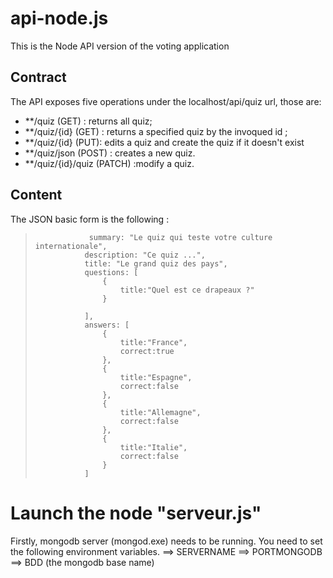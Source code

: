# api-node.js
This is the Node API version of the voting application

## Contract
The API exposes five operations under the localhost/api/quiz url, those are:

- **/quiz (GET) : returns all quiz;
- **/quiz/{id} (GET) : returns a specified quiz by the invoqued id ;
- **/quiz/{id} (PUT): edits a quiz and create the quiz if it doesn't exist
- **/quiz/json (POST) : creates a new quiz.
- **/quiz/{id}/quiz (PATCH) :modify a quiz.

## Content
The JSON basic form is the following :
>				  summary: "Le quiz qui teste votre culture internationale",
>                description: "Ce quiz ...",
>                title: "Le grand quiz des pays",
>                questions: [
>                    { 
>                        title:"Quel est ce drapeaux ?"
>                    }
>                    
>                ],
>                answers: [
>                    {
>                        title:"France",
>                        correct:true
>                    },
>                    {
>                        title:"Espagne",
>                        correct:false
>                    },
>                    {
>                        title:"Allemagne",
>                        correct:false
>                    },
>                    {
>                        title:"Italie",
>                        correct:false
>                    }
>                ]

# Launch the node "serveur.js"
Firstly, mongodb server (mongod.exe) needs to be running.
You need to set the following environment variables. 
==> SERVERNAME 
==> PORTMONGODB
==> BDD (the mongodb base name)
